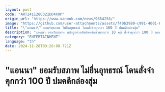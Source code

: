 ```yaml
---
layout: post
code: "ART2411280321DD4X0P"
origin_url: "https://www.sanook.com/news/9654258/"
image: "https://github.com/user-attachments/assets/f40b3980-c991-4001-84b0-284568d40e9f"
title: "\"แอนนา\" ยอมรับสภาพ ไม่ยื่นอุทธรณ์ โดนสั่งจำคุกกว่า 100 ปี ปมคดีกล่องสุ่ม"
description: "แอนนา ยอมรับสภาพ หลังถูกศาลตัดสินคดีแล้วมากกว่า 10 คดี สั่งจำคุกกว่า 100 ปี ตอนนี้ชีวิตไม่สุขสบาย แถมน้ำหนักลง 10 กิโล"
category: "ENTERTAINMENT"
language: "th"
date: 2024-11-28T03:26:08.721Z
---
```


# "แอนนา" ยอมรับสภาพ ไม่ยื่นอุทธรณ์ โดนสั่งจำคุกกว่า 100 ปี ปมคดีกล่องสุ่ม